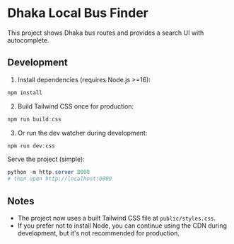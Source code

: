 # Dhaka Local Bus Finder

This project shows Dhaka bus routes and provides a search UI with autocomplete.

Development
-----------

1. Install dependencies (requires Node.js >=16):

```powershell
npm install
```

2. Build Tailwind CSS once for production:

```powershell
npm run build:css
```

3. Or run the dev watcher during development:

```powershell
npm run dev:css
```

Serve the project (simple):

```powershell
python -m http.server 8000
# then open http://localhost:8000
```

Notes
-----
- The project now uses a built Tailwind CSS file at `public/styles.css`.
- If you prefer not to install Node, you can continue using the CDN during development, but it's not recommended for production.
